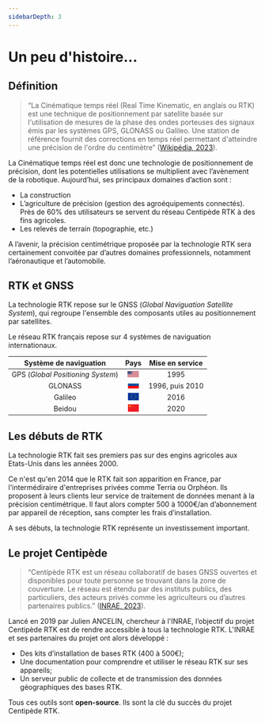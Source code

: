 ```yaml
---
sidebarDepth: 3
---
```

# Un peu d'histoire...
## Définition
> “La Cinématique temps réel (Real Time Kinematic, en anglais ou RTK) est une technique de positionnement par satellite basée sur l'utilisation de mesures de la phase des ondes porteuses des signaux émis par les systèmes GPS, GLONASS ou Galileo. Une station de référence fournit des corrections en temps réel permettant d'atteindre une précision de l'ordre du centimètre” ([Wikipédia, 2023](https://fr.wikipedia.org/wiki/Cin%C3%A9matique_temps_r%C3%A9el)).

La Cinématique temps réel est donc une technologie de positionnement de précision, dont les potentielles utilisations se multiplient avec l’avènement de la robotique. Aujourd’hui, ses principaux domaines d’action sont :
- La construction
- L’agriculture de précision (gestion des agroéquipements connectés). Près de 60% des utilisateurs se servent du réseau Centipède RTK  à des fins agricoles.
- Les relevés de terrain (topographie, etc.)

A l’avenir, la précision centimétrique proposée par la technologie RTK sera certainement convoitée par d’autres domaines professionnels, notamment l’aéronautique et l’automobile.

## RTK et GNSS
La technologie RTK repose sur le GNSS (*Global Naviguation Satellite System*), qui regroupe l'ensemble des composants utiles au positionnement par satellites. 

Le réseau RTK français repose sur 4 systèmes de naviguation internationaux.

<center>

| Système de naviguation | Pays | Mise en service | 
| :---------------: |:---------------:|:---------------:|
| GPS (*Global Positioning System*) | <img src="../assets/USA.png" height="12" alt="USA"> | 1995 |
| GLONASS | <img src="../assets/Russie.jpg" height="15" alt="Russie"> | 1996, puis 2010 |
| Galileo |<img src="../assets/UE.png" height="15" alt="Europe"> | 2016 |
| Beidou | <img src="../assets/Chine.png" height="15" alt="Chine"> | 2020 |

</center>


## Les débuts de RTK 
La technologie RTK fait ses premiers pas sur des engins agricoles aux Etats-Unis dans les années 2000.

Ce n'est qu'en 2014 que le RTK fait son apparition en France, par l'intermédiraire d'entreprises privées comme Terria ou Orphéon.
Ils proposent à leurs clients leur service de traitement de données menant à la précision centimétrique. Il faut alors compter 500 à 1000€/an d’abonnement par appareil de réception, sans compter les frais d’installation. 

A ses débuts, la technologie RTK représente un investissement important.

## Le projet Centipède
> “Centipède RTK est un réseau collaboratif de bases GNSS ouvertes et disponibles pour toute personne se trouvant dans la zone de couverture. Le réseau est étendu par des instituts publics, des particuliers, des acteurs privés comme les agriculteurs ou d’autres partenaires publics.” ([INRAE, 2023](https://docs.centipede.fr/)).

Lancé en 2019 par Julien ANCELIN, chercheur à l'INRAE, l’objectif du projet Centipède RTK est de rendre accessible à tous la technologie RTK. L'INRAE et ses partenaires du projet ont alors développé :
- Des kits d’installation de bases RTK (400 à 500€);
- Une documentation pour comprendre et utiliser le réseau RTK sur ses appareils;
- Un serveur public de collecte et de transmission des données géographiques des bases RTK.

Tous ces outils sont **open-source**. Ils sont la clé du succès du projet Centipède RTK. 
